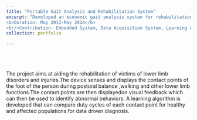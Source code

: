 ```yaml
---
title: "Portable Gait Analysis and Rehabilitation System"
excerpt: "Developed an economic gait analysis system for rehabilitation of patients in low income countries<br/>
<b>Duration: May 2013-May 2014</b>
<br/>Contribution: Embedded System, Data Acquisition System, Learning Algorithm for Gait Analysis"
collection: portfolio

---
```

<br>
<br>
<br>
The project aims at aiding the rehabilitation of victims of lower limb disorders and injuries.The device senses and displays the contact points of the foot of the person during postural balance ,walking and other lower limb functions.The contact points are then displayedon visual feedback which can then be used to identify abnormal behaviors. A learning algorithm is developed that can compare duty cycles of each contact point for healthy and affected populations for data driven diagnosis.
<br>
<br>

